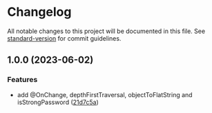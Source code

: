 # Changelog

All notable changes to this project will be documented in this file. See [standard-version](https://github.com/conventional-changelog/standard-version) for commit guidelines.

## 1.0.0 (2023-06-02)


### Features

* add @OnChange, depthFirstTraversal, objectToFlatString and isStrongPassword ([21d7c5a](https://github.com/Lerado/typescript-toolbox/commit/21d7c5afdc5554857293c3b603928bed90a786fb))
